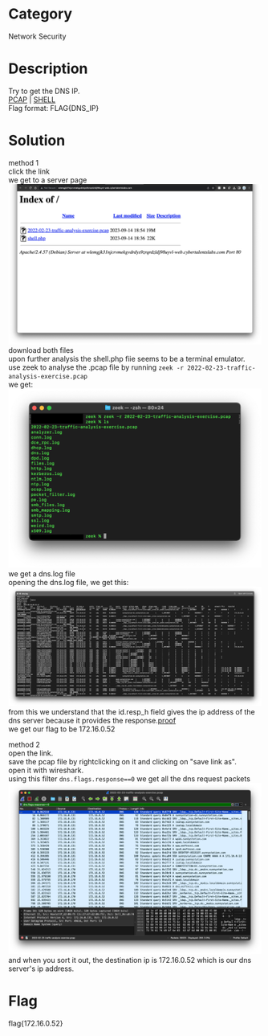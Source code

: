 # Category
Network Security
# Description
Try to get the DNS IP.</br>
[PCAP](./2022-02-23-traffic-analysis-exercise.pcap) | [SHELL](./shell.php)</br>
Flag format: FLAG{DNS_IP}
# Solution 
method 1</br>
click the link</br>
we get to a server page</br>
![server-page](./img1.png)</br>
download both files</br>
upon further analysis the shell.php fiie seems to be a terminal emulator.</br>
use zeek to analyse the .pcap file by running ```zeek -r 2022-02-23-traffic-analysis-exercise.pcap```</br>
we get: ![zeek-output](./img2.png)</br>
we get a dns.log file</br>
opening the dns.log file, we get this:</br>
![dns.log](./img3.png)</br>
from this we understand that the id.resp_h field gives the ip address of the dns server because it provides the response.[proof](https://docs.zeek.org/en/master/logs/dns.html)</br>
we get our flag to be 172.16.0.52</br>

method 2</br>
open the link.</br>
save the pcap file by rightclicking on it and clicking on "save link as".</br>
open it with wireshark.</br>
using this filter ```dns.flags.response==0``` we get all the dns request packets</br>
![wireshark query](img6.png) and when you sort it out, the destination ip is 172.16.0.52 which is our dns server's ip address.</br>

# Flag
flag{172.16.0.52}